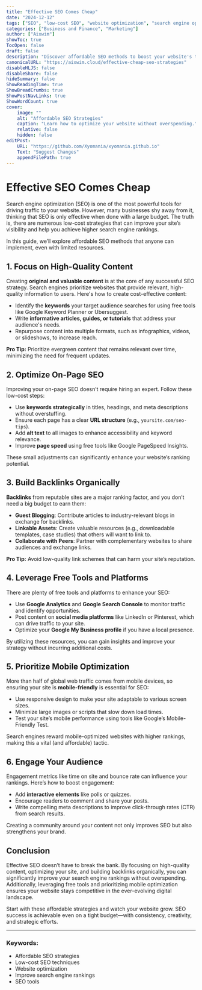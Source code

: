 ```yaml
---
title: "Effective SEO Comes Cheap"
date: "2024-12-12"
tags: ["SEO", "low-cost SEO", "website optimization", "search engine optimization", "digital marketing"]
categories: ["Business and Finance", "Marketing"]
author: ["Aixwim"]
showToc: true
TocOpen: false
draft: false
description: "Discover affordable SEO methods to boost your website's traffic without breaking the bank. Learn practical strategies that can help improve your search engine rankings."
canonicalURL: "https://aixwim.cloud/effective-cheap-seo-strategies"
disableHLJS: false
disableShare: false
hideSummary: false
ShowReadingTime: true
ShowBreadCrumbs: true
ShowPostNavLinks: true
ShowWordCount: true
cover:
    image: ""
    alt: "Affordable SEO Strategies"
    caption: "Learn how to optimize your website without overspending."
    relative: false
    hidden: false
editPost:
    URL: "https://github.com/Xyomania/xyomania.github.io"
    Text: "Suggest Changes"
    appendFilePath: true
---
```


# Effective SEO Comes Cheap

Search engine optimization (SEO) is one of the most powerful tools for driving traffic to your website. However, many businesses shy away from it, thinking that SEO is only effective when done with a large budget. The truth is, there are numerous low-cost strategies that can improve your site’s visibility and help you achieve higher search engine rankings. 

In this guide, we’ll explore affordable SEO methods that anyone can implement, even with limited resources.

## 1. Focus on High-Quality Content

Creating **original and valuable content** is at the core of any successful SEO strategy. Search engines prioritize websites that provide relevant, high-quality information to users. Here's how to create cost-effective content:
- Identify the **keywords** your target audience searches for using free tools like Google Keyword Planner or Ubersuggest.
- Write **informative articles, guides, or tutorials** that address your audience's needs.
- Repurpose content into multiple formats, such as infographics, videos, or slideshows, to increase reach.

**Pro Tip:** Prioritize evergreen content that remains relevant over time, minimizing the need for frequent updates.

## 2. Optimize On-Page SEO

Improving your on-page SEO doesn’t require hiring an expert. Follow these low-cost steps:
- Use **keywords strategically** in titles, headings, and meta descriptions without overstuffing.
- Ensure each page has a clear **URL structure** (e.g., `yoursite.com/seo-tips`).
- Add **alt text** to all images to enhance accessibility and keyword relevance.
- Improve **page speed** using free tools like Google PageSpeed Insights.

These small adjustments can significantly enhance your website’s ranking potential.

## 3. Build Backlinks Organically

**Backlinks** from reputable sites are a major ranking factor, and you don’t need a big budget to earn them:
- **Guest Blogging**: Contribute articles to industry-relevant blogs in exchange for backlinks.
- **Linkable Assets**: Create valuable resources (e.g., downloadable templates, case studies) that others will want to link to.
- **Collaborate with Peers**: Partner with complementary websites to share audiences and exchange links.

**Pro Tip:** Avoid low-quality link schemes that can harm your site’s reputation.

## 4. Leverage Free Tools and Platforms

There are plenty of free tools and platforms to enhance your SEO:
- Use **Google Analytics** and **Google Search Console** to monitor traffic and identify opportunities.
- Post content on **social media platforms** like LinkedIn or Pinterest, which can drive traffic to your site.
- Optimize your **Google My Business profile** if you have a local presence.

By utilizing these resources, you can gain insights and improve your strategy without incurring additional costs.

## 5. Prioritize Mobile Optimization

More than half of global web traffic comes from mobile devices, so ensuring your site is **mobile-friendly** is essential for SEO:
- Use responsive design to make your site adaptable to various screen sizes.
- Minimize large images or scripts that slow down load times.
- Test your site’s mobile performance using tools like Google’s Mobile-Friendly Test.

Search engines reward mobile-optimized websites with higher rankings, making this a vital (and affordable) tactic.

## 6. Engage Your Audience

Engagement metrics like time on site and bounce rate can influence your rankings. Here’s how to boost engagement:
- Add **interactive elements** like polls or quizzes.
- Encourage readers to comment and share your posts.
- Write compelling meta descriptions to improve click-through rates (CTR) from search results.

Creating a community around your content not only improves SEO but also strengthens your brand.

## Conclusion

Effective SEO doesn’t have to break the bank. By focusing on high-quality content, optimizing your site, and building backlinks organically, you can significantly improve your search engine rankings without overspending. Additionally, leveraging free tools and prioritizing mobile optimization ensures your website stays competitive in the ever-evolving digital landscape.

Start with these affordable strategies and watch your website grow. SEO success is achievable even on a tight budget—with consistency, creativity, and strategic efforts.

---

### Keywords:
- Affordable SEO strategies
- Low-cost SEO techniques
- Website optimization
- Improve search engine rankings
- SEO tools
